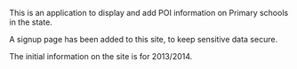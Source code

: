 This is an application to display and add POI information on Primary schools in the state.

A signup page has been added to this site, to keep sensitive data secure.

The initial information on the site is for 2013/2014.


